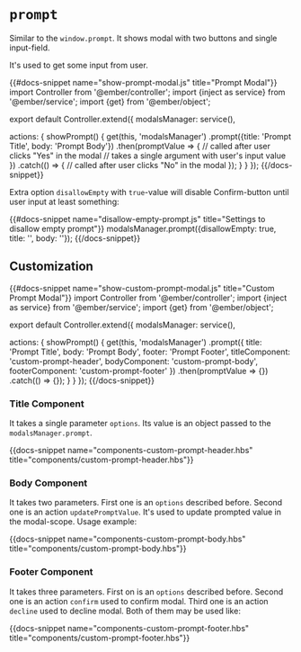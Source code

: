 # `prompt`

Similar to the `window.prompt`. It shows modal with two buttons and single input-field.

It's used to get some input from user.

{{#docs-snippet name="show-prompt-modal.js" title="Prompt Modal"}}
import Controller from '@ember/controller';
import {inject as service} from '@ember/service';
import {get} from '@ember/object';

export default Controller.extend({
  modalsManager: service(),

  actions: {
    showPrompt() {
      get(this, 'modalsManager')
        .prompt({title: 'Prompt Title', body: 'Prompt Body'})
        .then(promptValue => {
          // called after user clicks "Yes" in the modal
          // takes a single argument with user's input value
        })
        .catch(() => {
          // called after user clicks "No" in the modal
        });
    }
  }
});
{{/docs-snippet}}

Extra option `disallowEmpty` with `true`-value will disable Confirm-button until user input at least something:

{{#docs-snippet name="disallow-empty-prompt.js" title="Settings to disallow empty prompt"}}
modalsManager.prompt({disallowEmpty: true, title: '', body: ''});
{{/docs-snippet}}

## Customization

{{#docs-snippet name="show-custom-prompt-modal.js" title="Custom Prompt Modal"}}
import Controller from '@ember/controller';
import {inject as service} from '@ember/service';
import {get} from '@ember/object';

export default Controller.extend({
  modalsManager: service(),

  actions: {
    showPrompt() {
      get(this, 'modalsManager')
        .prompt({
          title: 'Prompt Title',
          body: 'Prompt Body',
          footer: 'Prompt Footer',
          titleComponent: 'custom-prompt-header',
          bodyComponent: 'custom-prompt-body',
          footerComponent: 'custom-prompt-footer'
        })
        .then(promptValue => {})
        .catch(() => {});
    }
  }
});
{{/docs-snippet}}

### Title Component

It takes a single parameter `options`. Its value is an object passed to the `modalsManager.prompt`.

{{docs-snippet name="components-custom-prompt-header.hbs" title="components/custom-prompt-header.hbs"}}

### Body Component

It takes two parameters. First one is an `options` described before. Second one is an action `updatePromptValue`. It's used to update prompted value in the modal-scope. Usage example:

{{docs-snippet name="components-custom-prompt-body.hbs" title="components/custom-prompt-body.hbs"}}

### Footer Component

It takes three parameters. First on is an `options` described before. Second one is an action `confirm` used to confirm modal. Third one is an action `decline` used to decline modal. Both of them may be used like:

{{docs-snippet name="components-custom-prompt-footer.hbs" title="components/custom-prompt-footer.hbs"}}